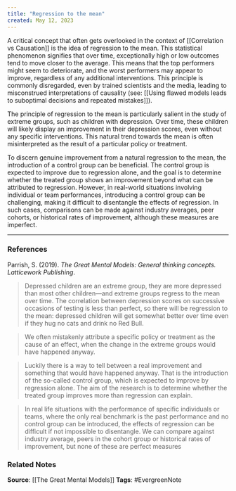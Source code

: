 ```yaml
---
title: "Regression to the mean"
created: May 12, 2023
---
```


A critical concept that often gets overlooked in the context of [[Correlation vs Causation]] is the idea of regression to the mean. This statistical phenomenon signifies that over time, exceptionally high or low outcomes tend to move closer to the average. This means that the top performers might seem to deteriorate, and the worst performers may appear to improve, regardless of any additional interventions. This principle is commonly disregarded, even by trained scientists and the media, leading to misconstrued interpretations of causality (see: [[Using flawed models leads to suboptimal decisions and repeated mistakes]]).

The principle of regression to the mean is particularly salient in the study of extreme groups, such as children with depression. Over time, these children will likely display an improvement in their depression scores, even without any specific interventions. This natural trend towards the mean is often misinterpreted as the result of a particular policy or treatment.

To discern genuine improvement from a natural regression to the mean, the introduction of a control group can be beneficial. The control group is expected to improve due to regression alone, and the goal is to determine whether the treated group shows an improvement beyond what can be attributed to regression. However, in real-world situations involving individual or team performances, introducing a control group can be challenging, making it difficult to disentangle the effects of regression. In such cases, comparisons can be made against industry averages, peer cohorts, or historical rates of improvement, although these measures are imperfect.

---
### References

Parrish, S. (2019). _The Great Mental Models: General thinking concepts. Latticework Publishing_.

> Depressed children are an extreme group, they are more depressed than most other children—and extreme groups regress to the mean over time. The correlation between depression scores on successive occasions of testing is less than perfect, so there will be regression to the mean: depressed children will get somewhat better over time even if they hug no cats and drink no Red Bull.

> We often mistakenly attribute a specific policy or treatment as the cause of an effect, when the change in the extreme groups would have happened anyway. 

>  Luckily there is a way to tell between a real improvement and something that would have happened anyway. That is the introduction of the so-called control group, which is expected to improve by regression alone. The aim of the research is to determine whether the treated group improves more than regression can explain.

>  In real life situations with the performance of specific individuals or teams, where the only real benchmark is the past performance and no control group can be introduced, the effects of regression can be difficult if not impossible to disentangle. We can compare against industry average, peers in the cohort group or historical rates of improvement, but none of these are perfect measures


### Related Notes
**Source**: [[The Great Mental Models]]
**Tags**: #EvergreenNote